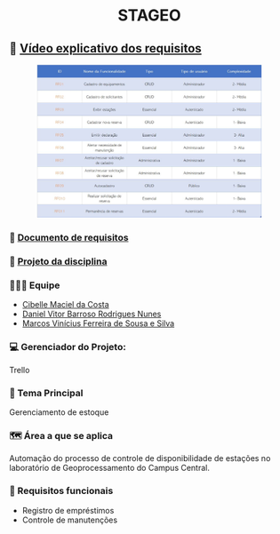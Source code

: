 <h1 align="center"> STAGEO </h1>

## 🔘 <a href="https://youtu.be/3IJawkk1tJE" align=center>Vídeo explicativo dos requisitos</a>

<p align="center">
  <img alt="Imagem da tabela de requisitos" src=".github/requisitos-tabela.jpg" width="80%">
</p>

### 📃 <a href="https://1drv.ms/w/s!AkAQG8uKndH5h22TfFR6dFLWUHNu?e=Ck60lC">Documento de requisitos</a>

### 📃 <a href="https://drive.google.com/file/d/1bTYvguzbeArToeSFdTD0a8OPPz_kx2A1/view?usp=sharing">Projeto da disciplina</a>

### 🤖🤖🤖 Equipe
<ul>
    <li> <a href="https://github.com/cibellemc/">Cibelle Maciel da Costa</a></li>
    <li> <a href="https://github.com/DanielVbrn">Daniel Vitor Barroso Rodrigues Nunes</a></li>
    <li> <a href="https://github.com/marcondesu/">Marcos Vinícius Ferreira de Sousa e Silva</a></li>
</ul>

<h3> 💻 Gerenciador do Projeto: </h3>
<p>Trello</p>

### 📌 Tema Principal
<p>Gerenciamento de estoque</p>

### 🗺️ Área a que se aplica
<p>Automação do processo de controle de disponibilidade de estações no laboratório de Geoprocessamento do Campus Central.</p>

### 📝 Requisitos funcionais
- Registro de empréstimos
- Controle de manutenções 
